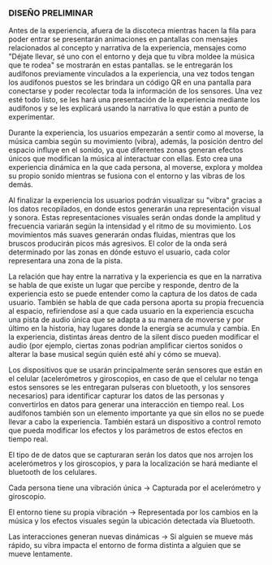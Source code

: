 ### DISEÑO PRELIMINAR

Antes de la experiencia, afuera de la discoteca mientras hacen la fila para poder entrar se presentarán animaciones en pantallas con mensajes relacionados al concepto y narrativa de la experiencia, mensajes como "Déjate llevar, sé uno con el entorno y deja que tu vibra moldee la música que te rodea" se mostrarán en estas pantallas. se le entregarán los audífonos previamente vinculados a la experiencia, una vez todos tengan los audífonos puestos se les brindara un código QR en una pantalla para conectarse y poder recolectar toda la información de los sensores. Una vez esté todo listo, se les hará una presentación de la experiencia mediante los audífonos y se les explicará usando la narrativa lo que están a punto de experimentar.

Durante la experiencia, los usuarios empezarán a sentir como al moverse, la música cambia según su movimiento (vibra), además, la posición dentro del espacio influye en el sonido, ya que diferentes zonas generan efectos únicos que modifican la música al interactuar con ellas. Esto crea una experiencia dinámica en la que cada persona, al moverse, explora y moldea su propio sonido mientras se fusiona con el entorno y las vibras de los demás.

Al finalizar la experiencia los usuarios podrán visualizar su "vibra" gracias a los datos recopilados, en donde estos generarán una representación visual y sonora. Estas representaciones visuales serán ondas donde la amplitud y frecuencia variarán según la intensidad y el ritmo de su movimiento. Los movimientos más suaves generarán ondas fluidas, mientras que los bruscos producirán picos más agresivos. El color de la onda será determinado por las zonas en dónde estuvo el usuario, cada color representara una zona de la pista.

La relación que hay entre la narrativa y la experiencia es que en la narrativa se habla de que existe un lugar que percibe y responde, dentro de la experiencia esto se puede entender como la captura de los datos de cada usuario. También se habla de que cada persona aporta su propia frecuencia al espacio, refiriendose así a que cada usuario en la experiencia escucha una pista de audio única que se adapta a su manera de moverse y por último en la historia, hay lugares donde la energía se acumula y cambia. En la experiencia, distintas áreas dentro de la silent disco pueden modificar el audio (por ejemplo, ciertas zonas podrían amplificar ciertos sonidos o alterar la base musical según quién esté ahí y cómo se mueva).

Los dispositivos que se usarán principalmente serán sensores que están en el celular (acelerómetros y giroscopios, en caso de que el celular no tenga estos sensores se les entregaran pulseras con bluetooth, y los sensores necesarios) para identificar capturar los datos de las personas y convertirlos en datos para generar una interacción en tiempo real. Los audífonos también son un elemento importante ya que sin ellos no se puede llevar a cabo la experiencia. También estará un dispositivo a control remoto que pueda modificar los efectos y los parámetros de estos efectos en tiempo real.

El tipo de de datos que se capturaran serán los datos que nos arrojen los acelerómetros y los giroscopios, y para la localización se hará mediante el bluetooth de los celulares.

Cada persona tiene una vibración única → Capturada por el acelerómetro y giroscopio.

El entorno tiene su propia vibración → Representada por los cambios en la música y los efectos visuales según la ubicación detectada vía Bluetooth.

Las interacciones generan nuevas dinámicas → Si alguien se mueve más rápido, su vibra impacta el entorno de forma distinta a alguien que se mueve lentamente.

